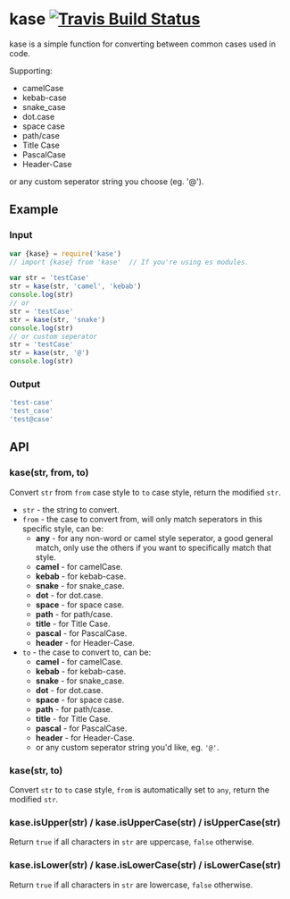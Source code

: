 [travis]:       https://travis-ci.org/arccoza/kase
[travis-img]:   https://img.shields.io/travis/arccoza/kase.svg

# kase [![Travis Build Status][travis-img]][travis]
kase is a simple function for converting between common cases used in code.

Supporting:

* camelCase
* kebab-case
* snake_case
* dot.case
* space case
* path/case
* Title Case
* PascalCase
* Header-Case

or any custom seperator string you choose (eg. '@').

## Example

### Input

```js
var {kase} = require('kase')
// import {kase} from 'kase'  // If you're using es modules.

var str = 'testCase'
str = kase(str, 'camel', 'kebab')
console.log(str)
// or
str = 'testCase'
str = kase(str, 'snake')
console.log(str)
// or custom seperator
str = 'testCase'
str = kase(str, '@')
console.log(str)
```

### Output

```js
'test-case'
'test_case'
'test@case'
```

## API

### kase(str, from, to)

Convert `str` from `from` case style to `to` case style, return the modified `str`.

* `str` - the string to convert.
* `from` - the case to convert from, will only match seperators in this specific style, can be:
  * **any** - for any non-word or camel style seperator, a good general match, only use the others if you want to specifically match that style.
  * **camel** - for camelCase.
  * **kebab** - for kebab-case.
  * **snake** - for snake_case.
  * **dot** - for dot.case.
  * **space** - for space case.
  * **path** - for path/case.
  * **title** - for Title Case.
  * **pascal** - for PascalCase.
  * **header** - for Header-Case.
* `to` - the case to convert to, can be:
  * **camel** - for camelCase.
  * **kebab** - for kebab-case.
  * **snake** - for snake_case.
  * **dot** - for dot.case.
  * **space** - for space case.
  * **path** - for path/case.
  * **title** - for Title Case.
  * **pascal** - for PascalCase.
  * **header** - for Header-Case.
  * or any custom seperator string you'd like, eg. `'@'`.

### kase(str, to)

Convert `str` to `to` case style, `from` is automatically set to `any`, return the modified `str`.

### kase.isUpper(str) / kase.isUpperCase(str) / isUpperCase(str)

Return `true` if all characters in `str` are uppercase, `false` otherwise.

### kase.isLower(str) / kase.isLowerCase(str) / isLowerCase(str)

Return `true` if all characters in `str` are lowercase, `false` otherwise.
